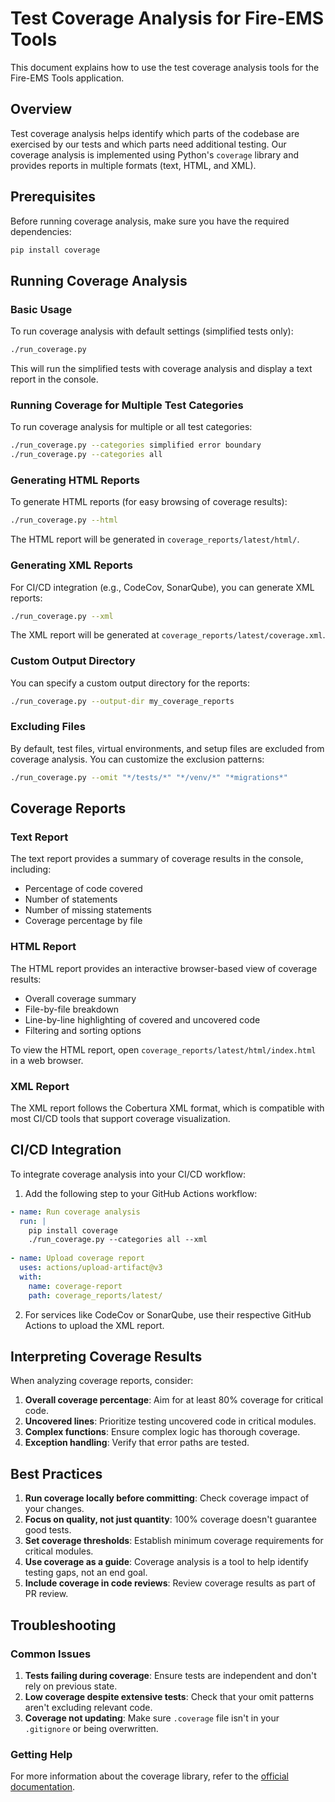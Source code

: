 # Test Coverage Analysis for Fire-EMS Tools

This document explains how to use the test coverage analysis tools for the Fire-EMS Tools application.

## Overview

Test coverage analysis helps identify which parts of the codebase are exercised by our tests and which parts need additional testing. Our coverage analysis is implemented using Python's `coverage` library and provides reports in multiple formats (text, HTML, and XML).

## Prerequisites

Before running coverage analysis, make sure you have the required dependencies:

```bash
pip install coverage
```

## Running Coverage Analysis

### Basic Usage

To run coverage analysis with default settings (simplified tests only):

```bash
./run_coverage.py
```

This will run the simplified tests with coverage analysis and display a text report in the console.

### Running Coverage for Multiple Test Categories

To run coverage analysis for multiple or all test categories:

```bash
./run_coverage.py --categories simplified error boundary
./run_coverage.py --categories all
```

### Generating HTML Reports

To generate HTML reports (for easy browsing of coverage results):

```bash
./run_coverage.py --html
```

The HTML report will be generated in `coverage_reports/latest/html/`.

### Generating XML Reports

For CI/CD integration (e.g., CodeCov, SonarQube), you can generate XML reports:

```bash
./run_coverage.py --xml
```

The XML report will be generated at `coverage_reports/latest/coverage.xml`.

### Custom Output Directory

You can specify a custom output directory for the reports:

```bash
./run_coverage.py --output-dir my_coverage_reports
```

### Excluding Files

By default, test files, virtual environments, and setup files are excluded from coverage analysis. You can customize the exclusion patterns:

```bash
./run_coverage.py --omit "*/tests/*" "*/venv/*" "*migrations*"
```

## Coverage Reports

### Text Report

The text report provides a summary of coverage results in the console, including:
- Percentage of code covered
- Number of statements
- Number of missing statements
- Coverage percentage by file

### HTML Report

The HTML report provides an interactive browser-based view of coverage results:
- Overall coverage summary
- File-by-file breakdown
- Line-by-line highlighting of covered and uncovered code
- Filtering and sorting options

To view the HTML report, open `coverage_reports/latest/html/index.html` in a web browser.

### XML Report

The XML report follows the Cobertura XML format, which is compatible with most CI/CD tools that support coverage visualization.

## CI/CD Integration

To integrate coverage analysis into your CI/CD workflow:

1. Add the following step to your GitHub Actions workflow:

```yaml
- name: Run coverage analysis
  run: |
    pip install coverage
    ./run_coverage.py --categories all --xml
    
- name: Upload coverage report
  uses: actions/upload-artifact@v3
  with:
    name: coverage-report
    path: coverage_reports/latest/
```

2. For services like CodeCov or SonarQube, use their respective GitHub Actions to upload the XML report.

## Interpreting Coverage Results

When analyzing coverage reports, consider:

1. **Overall coverage percentage**: Aim for at least 80% coverage for critical code.
2. **Uncovered lines**: Prioritize testing uncovered code in critical modules.
3. **Complex functions**: Ensure complex logic has thorough coverage.
4. **Exception handling**: Verify that error paths are tested.

## Best Practices

1. **Run coverage locally before committing**: Check coverage impact of your changes.
2. **Focus on quality, not just quantity**: 100% coverage doesn't guarantee good tests.
3. **Set coverage thresholds**: Establish minimum coverage requirements for critical modules.
4. **Use coverage as a guide**: Coverage analysis is a tool to help identify testing gaps, not an end goal.
5. **Include coverage in code reviews**: Review coverage results as part of PR review.

## Troubleshooting

### Common Issues

1. **Tests failing during coverage**: Ensure tests are independent and don't rely on previous state.
2. **Low coverage despite extensive tests**: Check that your omit patterns aren't excluding relevant code.
3. **Coverage not updating**: Make sure `.coverage` file isn't in your `.gitignore` or being overwritten.

### Getting Help

For more information about the coverage library, refer to the [official documentation](https://coverage.readthedocs.io/).